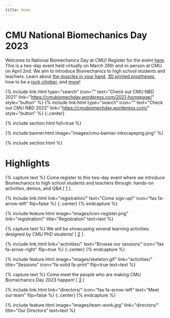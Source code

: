 ```yaml
---
title: Home
---
```


# CMU National Biomechanics Day 2023

Welcome to National Biomechanics Day at CMU! Register for the event [here](registration/). This is a two-day event held virtually on March 26th and in-person at CMU on April 2nd. We aim to introduce Biomechanics to high school students and teachers. Learn about [the muscles in your hand](sessions/muscles-the-workings-of-the-hand), [3D printed prostheses](sessions/3d-printing-legs), how to be a [rock climber](sessions/become-a-rock-climber), and [more](activities/)!


{%
  include link.html
  type="search"
  icon=""
  text="Check out CMU NBD 2021"
  link="https://cmubiomechday.wordpress.com/2021-homepage/"
  style="button"
%}
{%
  include link.html
  type="search"
  icon=""
  text="Check out CMU NBD 2022"
  link="https://cmubiomechday.wordpress.com/"
  style="button"
%}
{:.center}

{% include section.html full=true %}

{% include banner.html image="images/cmu-banner-inkscapepng.png" %}

{% include section.html %}

# Highlights

{% capture text %}
Come register to this two-day event where we introduce Biomechanics to high school students and teachers through: hands-on activities, demos, and Q&A \[ [1](https://www.projectcounter.org/about/register/icon-register/) \].

{%
  include link.html
  link="registration/"
  text="Come sign-up!"
  icon="fas fa-arrow-left"
  flip=false
%}
{:.center}
{% endcapture %}

{%
  include feature.html
  image="images/icon-register.png"
  link="registration/"
  title="Registration"
  text=text
%}

{% capture text %}
We will be showcasing several learning activities designed by CMU PhD students! \[ [2](https://giphy.com/gifs/supersimple-skeleton-bones-dance-6Ery0AuKozSE5Af9cP) \].

{%
  include link.html
  link="activities/"
  text="Browse our sessions"
  icon="fas fa-arrow-right"
  flip=true
%}
{:.center}
{% endcapture %}

{%
  include feature.html
  image="images/skeleton.gif"
  link="activities/"
  title="Sessions"
  icon="fa-solid fa-print"
  flip=true
  text=text
%}

{% capture text %}
Come meet the people who are making CMU Biomechanics Day 2023 happen! \[ [3](https://stock.adobe.com/images/vector-illustration-in-simple-flat-style-teamwork-and-development-concept-people-holding-abstract-geometric-shapes-and-puzzle-pieces-organisation-and-management/338052826?as_campaign=ftmigration2&as_channel=dpcft&as_campclass=brand&as_source=ft_web&as_camptype=acquisition&as_audience=users&as_content=closure_asset-detail-page) \]

{%
  include link.html
  link="directors/"
  icon="fas fa-arrow-left"
  text="Meet our team"
  flip=false
%}
{:.center}
{% endcapture %}

{%
  include feature.html
  image="images/team-work.jpg"
  link="directors/"
  title="Our Directors"
  text=text
%}

